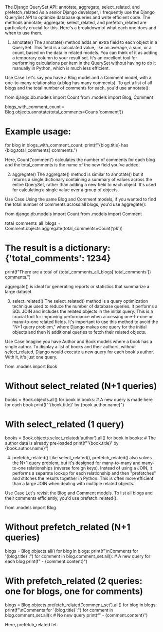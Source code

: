 The Django QuerySet API: annotate, aggregate, select_related, and prefetch_related
As a senior Django developer, I frequently use the Django QuerySet API to optimize database queries and write efficient code. The methods annotate, aggregate, select_related, and prefetch_related are particularly crucial for this. Here's a breakdown of what each one does and when to use them.

1. annotate()
The annotate() method adds an extra field to each object in a QuerySet. This field is a calculated value, like an average, a sum, or a count, based on the data in related models. You can think of it as adding a temporary column to your result set. It's an excellent tool for performing calculations per item in the QuerySet without having to do it manually in Python, which is much less efficient.

Use Case
Let's say you have a Blog model and a Comment model, with a one-to-many relationship (a blog has many comments). To get a list of all blogs and the total number of comments for each, you'd use annotate():

from django.db.models import Count
from .models import Blog, Comment

blogs_with_comment_count = Blog.objects.annotate(total_comments=Count('comment'))

# Example usage:
for blog in blogs_with_comment_count:
    print(f"{blog.title} has {blog.total_comments} comments.")

Here, Count('comment') calculates the number of comments for each blog and the total_comments is the name of the new field you've added.

2. aggregate()
The aggregate() method is similar to annotate() but it returns a single dictionary containing a summary of values across the entire QuerySet, rather than adding a new field to each object. It's used for calculating a single value over a group of objects.

Use Case
Using the same Blog and Comment models, if you wanted to find the total number of comments across all blogs, you'd use aggregate():

from django.db.models import Count
from .models import Comment

total_comments_all_blogs = Comment.objects.aggregate(total_comments=Count('pk'))

# The result is a dictionary: {'total_comments': 1234}
print(f"There are a total of {total_comments_all_blogs['total_comments']} comments.")

aggregate() is ideal for generating reports or statistics that summarize a large dataset.

3. select_related()
The select_related() method is a query optimization technique used to reduce the number of database queries. It performs a SQL JOIN and includes the related objects in the initial query. This is a crucial tool for improving performance when accessing one-to-one or many-to-one related fields. It's important to use this method to avoid the "N+1 query problem," where Django makes one query for the initial objects and then N additional queries to fetch their related objects.

Use Case
Imagine you have Author and Book models where a book has a single author. To display a list of books and their authors, without select_related, Django would execute a new query for each book's author. With it, it's just one query.

from .models import Book

# Without select_related (N+1 queries)
books = Book.objects.all()
for book in books:
    # A new query is made here for each book
    print(f"'{book.title}' by {book.author.name}")

# With select_related (1 query)
books = Book.objects.select_related('author').all()
for book in books:
    # The author data is already pre-loaded
    print(f"'{book.title}' by {book.author.name}")

4. prefetch_related()
Like select_related(), prefetch_related() also solves the N+1 query problem, but it's designed for many-to-many and many-to-one relationships (reverse foreign keys). Instead of using a JOIN, it performs a separate lookup for each relationship and then "prefetches" and stitches the results together in Python. This is often more efficient than a large JOIN when dealing with multiple related objects.

Use Case
Let's revisit the Blog and Comment models. To list all blogs and their comments efficiently, you'd use prefetch_related().

from .models import Blog

# Without prefetch_related (N+1 queries)
blogs = Blog.objects.all()
for blog in blogs:
    print(f"\nComments for '{blog.title}':")
    for comment in blog.comment_set.all(): # A new query for each blog
        print(f" - {comment.content}")

# With prefetch_related (2 queries: one for blogs, one for comments)
blogs = Blog.objects.prefetch_related('comment_set').all()
for blog in blogs:
    print(f"\nComments for '{blog.title}':")
    for comment in blog.comment_set.all(): # No new query
        print(f" - {comment.content}")

Here, prefetch_related fet